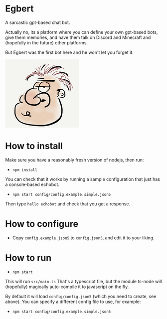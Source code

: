 # Egbert
A sarcastic gpt-based chat bot. 

Actually no, its a platform where you can define your own gpt-based bots, give them memories, and have them
talk on Discord and Minecraft and (hopefully in the future) other platforms.

But Egbert was the first bot here and he won't let you forget it.

![](docs/egbert.png)

# How to install
Make sure you have a reasonably fresh version of nodejs, then run:
- `npm install`

You can check that it works by running a sample configuration that just has a console-based echobot.
- `npm start config/config.example.simple.json5`

Then type `hello echobot` and check that you get a response.

# How to configure
- Copy `config.example.json5` to `config.json5`, and edit it to your liking.

# How to run
- `npm start`

This will run `src/main.ts`
That's a typescript file, but the module ts-node will (hopefully) magically auto-compile it to javascript on the fly.

By default it will load `config/config.json5` (which you need to create, see above).
You can specify a different config file to use, for example:
- `npm start config/config.example.simple.json5`